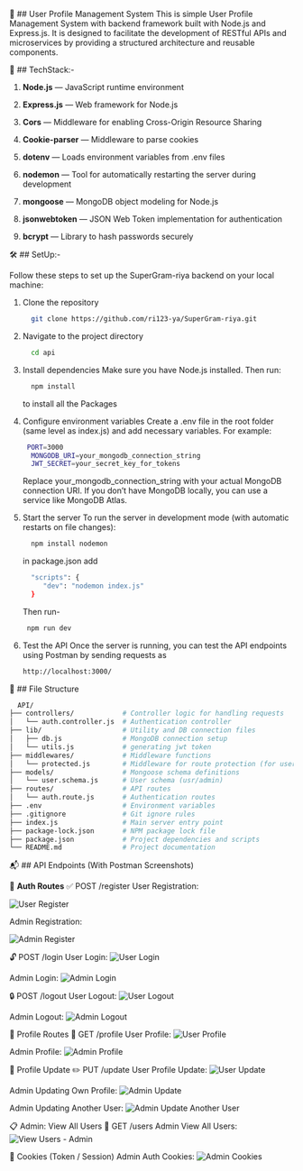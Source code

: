 🧾 ## User Profile Management System
This is simple User Profile Management System with  backend framework built with Node.js and Express.js. It is designed to facilitate the development of RESTful APIs and microservices by providing a structured architecture and reusable components.

🚀 ## TechStack:-

1. **Node.js** — JavaScript runtime environment

2. **Express.js** — Web framework for Node.js

3. **Cors** — Middleware for enabling Cross-Origin Resource Sharing

4. **Cookie-parser** — Middleware to parse cookies

5. **dotenv** — Loads environment variables from .env files

6. **nodemon** — Tool for automatically restarting the server during development

7. **mongoose** — MongoDB object modeling for Node.js

8. **jsonwebtoken** — JSON Web Token implementation for authentication

9. **bcrypt** — Library to hash passwords securely

🛠️ ## SetUp:-

Follow these steps to set up the SuperGram-riya backend on your local machine:

1. Clone the repository
   ```bash
     git clone https://github.com/ri123-ya/SuperGram-riya.git
   ```
3. Navigate to the project directory
   ```bash
     cd api
   ```
5. Install dependencies
     Make sure you have Node.js installed. Then run:
   ```bash
     npm install
   ```
     to install all the Packages
     

7. Configure environment variables
     Create a .env file in the root folder (same level as index.js) and add necessary variables. For example:
    ```bash
     PORT=3000
      MONGODB_URI=your_mongodb_connection_string
      JWT_SECRET=your_secret_key_for_tokens
    ```
      Replace your_mongodb_connection_string with your actual MongoDB connection URI. If you don’t have MongoDB locally, you can use a service like MongoDB Atlas.

8. Start the server
    To run the server in development mode (with automatic restarts on file changes):
   ```bash
     npm install nodemon
   ```
     in package.json add
   ```bash
     "scripts": {
        "dev": "nodemon index.js"
     }
   ```
    Then run-
   ```bash
    npm run dev
   ```

9. Test the API
   Once the server is running, you can test the API endpoints  using Postman  by sending requests as
   ```bash
   http://localhost:3000/
   ```

📂 ## File Structure
```bash
  API/
├── controllers/            # Controller logic for handling requests
│   └── auth.controller.js  # Authentication controller
├── lib/                    # Utility and DB connection files
│   ├── db.js               # MongoDB connection setup
│   └── utils.js            # generating jwt token
├── middlewares/            # Middleware functions
│   └── protected.js        # Middleware for route protection (for user and admin)
├── models/                 # Mongoose schema definitions
│   └── user.schema.js      # User schema (usr/admin)
├── routes/                 # API routes
│   └── auth.route.js       # Authentication routes
├── .env                    # Environment variables 
├── .gitignore              # Git ignore rules
├── index.js                # Main server entry point
├── package-lock.json       # NPM package lock file
├── package.json            # Project dependencies and scripts
└── README.md               # Project documentation
```

📬 ## API Endpoints (With Postman Screenshots)

🔐 **Auth Routes**
✅ POST /register
User Registration:

![User Register](./screenshots/register/user_register.png)

Admin Registration:

![Admin Register](./screenshots/register/admin_register.png)


🔓 POST /login
User Login:
![User Login](./screenshots/login/user_login.png)

Admin Login:
![Admin Login](./screenshots/login/admin_login.png)

🔒 POST /logout
User Logout:
![User Logout](./screenshots/logout/user_logout.png)

Admin Logout:
![Admin Logout](./screenshots/logout/admin_logout.png)

👤 Profile Routes
📄 GET /profile
User Profile:
![User Profile](./screenshots/profile/user_profile.png)

Admin Profile:
![Admin Profile](./screenshots/profile/admin_profile.png)

📝 Profile Update
✏️ PUT /update
User Profile Update:
![User Update](./screenshots/updateprofile/user_update.png)

Admin Updating Own Profile:
![Admin Update](./screenshots/updateprofile/admin_update.png)

Admin Updating Another User:
![Admin Update Another User](./screenshots/updateprofile/admin_update_user.png)

📋 Admin: View All Users
📑 GET /users
Admin View All Users:
![View Users - Admin](./screenshots/view_users-admin/users_admin.png)

🍪 Cookies (Token / Session)
Admin Auth Cookies:
![Admin Cookies](./screenshots/cookies/user_admin_cookies.png)
